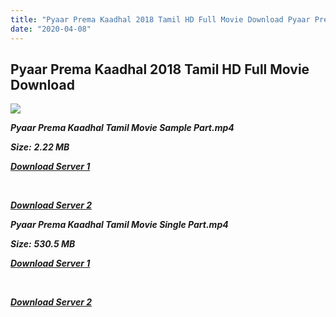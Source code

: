 ```yaml
---
title: "Pyaar Prema Kaadhal 2018 Tamil HD Full Movie Download Pyaar Prema Kaadhal Tamil HD Movie Download"
date: "2020-04-08"
---
```


## Pyaar Prema Kaadhal 2018 Tamil HD Full Movie Download 

![](https://images.moviebuff.com/07e3570a-7051-46d5-abba-396c5100f67e?w=1000)

**_Pyaar Prema Kaadhal Tamil Movie Sample Part.mp4_**

**_Size:_** **_2.22 MB_**

**_[Download Server 1](http://b1.wetransfer.vip/files/Tamil{dd491190c7c44e72d5bc6265d8d28d52dc406d5dbea1734fee0f652b09d71bf7}20Movies/Tamil{dd491190c7c44e72d5bc6265d8d28d52dc406d5dbea1734fee0f652b09d71bf7}202018{dd491190c7c44e72d5bc6265d8d28d52dc406d5dbea1734fee0f652b09d71bf7}20Movies/Pyaar{dd491190c7c44e72d5bc6265d8d28d52dc406d5dbea1734fee0f652b09d71bf7}20Prema{dd491190c7c44e72d5bc6265d8d28d52dc406d5dbea1734fee0f652b09d71bf7}20Kaadhal{dd491190c7c44e72d5bc6265d8d28d52dc406d5dbea1734fee0f652b09d71bf7}20(2018)/Pyaar{dd491190c7c44e72d5bc6265d8d28d52dc406d5dbea1734fee0f652b09d71bf7}20Prema{dd491190c7c44e72d5bc6265d8d28d52dc406d5dbea1734fee0f652b09d71bf7}20Kaadhal{dd491190c7c44e72d5bc6265d8d28d52dc406d5dbea1734fee0f652b09d71bf7}20(2018){dd491190c7c44e72d5bc6265d8d28d52dc406d5dbea1734fee0f652b09d71bf7}20Proper{dd491190c7c44e72d5bc6265d8d28d52dc406d5dbea1734fee0f652b09d71bf7}20HDRip/Pyaar{dd491190c7c44e72d5bc6265d8d28d52dc406d5dbea1734fee0f652b09d71bf7}20Prema{dd491190c7c44e72d5bc6265d8d28d52dc406d5dbea1734fee0f652b09d71bf7}20Kaadhal{dd491190c7c44e72d5bc6265d8d28d52dc406d5dbea1734fee0f652b09d71bf7}20(2018){dd491190c7c44e72d5bc6265d8d28d52dc406d5dbea1734fee0f652b09d71bf7}20Sample{dd491190c7c44e72d5bc6265d8d28d52dc406d5dbea1734fee0f652b09d71bf7}20(640x360).mp4)_**

**_[  
](http://b1.wetransfer.vip/files/Tamil{dd491190c7c44e72d5bc6265d8d28d52dc406d5dbea1734fee0f652b09d71bf7}20Movies/Tamil{dd491190c7c44e72d5bc6265d8d28d52dc406d5dbea1734fee0f652b09d71bf7}202018{dd491190c7c44e72d5bc6265d8d28d52dc406d5dbea1734fee0f652b09d71bf7}20Movies/Pyaar{dd491190c7c44e72d5bc6265d8d28d52dc406d5dbea1734fee0f652b09d71bf7}20Prema{dd491190c7c44e72d5bc6265d8d28d52dc406d5dbea1734fee0f652b09d71bf7}20Kaadhal{dd491190c7c44e72d5bc6265d8d28d52dc406d5dbea1734fee0f652b09d71bf7}20(2018)/Pyaar{dd491190c7c44e72d5bc6265d8d28d52dc406d5dbea1734fee0f652b09d71bf7}20Prema{dd491190c7c44e72d5bc6265d8d28d52dc406d5dbea1734fee0f652b09d71bf7}20Kaadhal{dd491190c7c44e72d5bc6265d8d28d52dc406d5dbea1734fee0f652b09d71bf7}20(2018){dd491190c7c44e72d5bc6265d8d28d52dc406d5dbea1734fee0f652b09d71bf7}20Proper{dd491190c7c44e72d5bc6265d8d28d52dc406d5dbea1734fee0f652b09d71bf7}20HDRip/Pyaar{dd491190c7c44e72d5bc6265d8d28d52dc406d5dbea1734fee0f652b09d71bf7}20Prema{dd491190c7c44e72d5bc6265d8d28d52dc406d5dbea1734fee0f652b09d71bf7}20Kaadhal{dd491190c7c44e72d5bc6265d8d28d52dc406d5dbea1734fee0f652b09d71bf7}20(2018){dd491190c7c44e72d5bc6265d8d28d52dc406d5dbea1734fee0f652b09d71bf7}20Sample{dd491190c7c44e72d5bc6265d8d28d52dc406d5dbea1734fee0f652b09d71bf7}20(640x360).mp4)_**

**_[Download Server 2](http://b1.wetransfer.vip/files/Tamil{dd491190c7c44e72d5bc6265d8d28d52dc406d5dbea1734fee0f652b09d71bf7}20Movies/Tamil{dd491190c7c44e72d5bc6265d8d28d52dc406d5dbea1734fee0f652b09d71bf7}202018{dd491190c7c44e72d5bc6265d8d28d52dc406d5dbea1734fee0f652b09d71bf7}20Movies/Pyaar{dd491190c7c44e72d5bc6265d8d28d52dc406d5dbea1734fee0f652b09d71bf7}20Prema{dd491190c7c44e72d5bc6265d8d28d52dc406d5dbea1734fee0f652b09d71bf7}20Kaadhal{dd491190c7c44e72d5bc6265d8d28d52dc406d5dbea1734fee0f652b09d71bf7}20(2018)/Pyaar{dd491190c7c44e72d5bc6265d8d28d52dc406d5dbea1734fee0f652b09d71bf7}20Prema{dd491190c7c44e72d5bc6265d8d28d52dc406d5dbea1734fee0f652b09d71bf7}20Kaadhal{dd491190c7c44e72d5bc6265d8d28d52dc406d5dbea1734fee0f652b09d71bf7}20(2018){dd491190c7c44e72d5bc6265d8d28d52dc406d5dbea1734fee0f652b09d71bf7}20Proper{dd491190c7c44e72d5bc6265d8d28d52dc406d5dbea1734fee0f652b09d71bf7}20HDRip/Pyaar{dd491190c7c44e72d5bc6265d8d28d52dc406d5dbea1734fee0f652b09d71bf7}20Prema{dd491190c7c44e72d5bc6265d8d28d52dc406d5dbea1734fee0f652b09d71bf7}20Kaadhal{dd491190c7c44e72d5bc6265d8d28d52dc406d5dbea1734fee0f652b09d71bf7}20(2018){dd491190c7c44e72d5bc6265d8d28d52dc406d5dbea1734fee0f652b09d71bf7}20Sample{dd491190c7c44e72d5bc6265d8d28d52dc406d5dbea1734fee0f652b09d71bf7}20(640x360).mp4)_**

**_Pyaar Prema Kaadhal Tamil Movie Single Part.mp4_**

**_Size:_** **_530.5 MB_**

**_[Download Server 1](http://b1.wetransfer.vip/files/Tamil{dd491190c7c44e72d5bc6265d8d28d52dc406d5dbea1734fee0f652b09d71bf7}20Movies/Tamil{dd491190c7c44e72d5bc6265d8d28d52dc406d5dbea1734fee0f652b09d71bf7}202018{dd491190c7c44e72d5bc6265d8d28d52dc406d5dbea1734fee0f652b09d71bf7}20Movies/Pyaar{dd491190c7c44e72d5bc6265d8d28d52dc406d5dbea1734fee0f652b09d71bf7}20Prema{dd491190c7c44e72d5bc6265d8d28d52dc406d5dbea1734fee0f652b09d71bf7}20Kaadhal{dd491190c7c44e72d5bc6265d8d28d52dc406d5dbea1734fee0f652b09d71bf7}20(2018)/Pyaar{dd491190c7c44e72d5bc6265d8d28d52dc406d5dbea1734fee0f652b09d71bf7}20Prema{dd491190c7c44e72d5bc6265d8d28d52dc406d5dbea1734fee0f652b09d71bf7}20Kaadhal{dd491190c7c44e72d5bc6265d8d28d52dc406d5dbea1734fee0f652b09d71bf7}20(2018){dd491190c7c44e72d5bc6265d8d28d52dc406d5dbea1734fee0f652b09d71bf7}20Proper{dd491190c7c44e72d5bc6265d8d28d52dc406d5dbea1734fee0f652b09d71bf7}20HDRip/Pyaar{dd491190c7c44e72d5bc6265d8d28d52dc406d5dbea1734fee0f652b09d71bf7}20Prema{dd491190c7c44e72d5bc6265d8d28d52dc406d5dbea1734fee0f652b09d71bf7}20Kaadhal{dd491190c7c44e72d5bc6265d8d28d52dc406d5dbea1734fee0f652b09d71bf7}20(2018){dd491190c7c44e72d5bc6265d8d28d52dc406d5dbea1734fee0f652b09d71bf7}20Single{dd491190c7c44e72d5bc6265d8d28d52dc406d5dbea1734fee0f652b09d71bf7}20Part{dd491190c7c44e72d5bc6265d8d28d52dc406d5dbea1734fee0f652b09d71bf7}20(640x360).mp4)_**

**_[  
](http://b1.wetransfer.vip/files/Tamil{dd491190c7c44e72d5bc6265d8d28d52dc406d5dbea1734fee0f652b09d71bf7}20Movies/Tamil{dd491190c7c44e72d5bc6265d8d28d52dc406d5dbea1734fee0f652b09d71bf7}202018{dd491190c7c44e72d5bc6265d8d28d52dc406d5dbea1734fee0f652b09d71bf7}20Movies/Pyaar{dd491190c7c44e72d5bc6265d8d28d52dc406d5dbea1734fee0f652b09d71bf7}20Prema{dd491190c7c44e72d5bc6265d8d28d52dc406d5dbea1734fee0f652b09d71bf7}20Kaadhal{dd491190c7c44e72d5bc6265d8d28d52dc406d5dbea1734fee0f652b09d71bf7}20(2018)/Pyaar{dd491190c7c44e72d5bc6265d8d28d52dc406d5dbea1734fee0f652b09d71bf7}20Prema{dd491190c7c44e72d5bc6265d8d28d52dc406d5dbea1734fee0f652b09d71bf7}20Kaadhal{dd491190c7c44e72d5bc6265d8d28d52dc406d5dbea1734fee0f652b09d71bf7}20(2018){dd491190c7c44e72d5bc6265d8d28d52dc406d5dbea1734fee0f652b09d71bf7}20Proper{dd491190c7c44e72d5bc6265d8d28d52dc406d5dbea1734fee0f652b09d71bf7}20HDRip/Pyaar{dd491190c7c44e72d5bc6265d8d28d52dc406d5dbea1734fee0f652b09d71bf7}20Prema{dd491190c7c44e72d5bc6265d8d28d52dc406d5dbea1734fee0f652b09d71bf7}20Kaadhal{dd491190c7c44e72d5bc6265d8d28d52dc406d5dbea1734fee0f652b09d71bf7}20(2018){dd491190c7c44e72d5bc6265d8d28d52dc406d5dbea1734fee0f652b09d71bf7}20Single{dd491190c7c44e72d5bc6265d8d28d52dc406d5dbea1734fee0f652b09d71bf7}20Part{dd491190c7c44e72d5bc6265d8d28d52dc406d5dbea1734fee0f652b09d71bf7}20(640x360).mp4)_**

**_[Download Server 2](http://b1.wetransfer.vip/files/Tamil{dd491190c7c44e72d5bc6265d8d28d52dc406d5dbea1734fee0f652b09d71bf7}20Movies/Tamil{dd491190c7c44e72d5bc6265d8d28d52dc406d5dbea1734fee0f652b09d71bf7}202018{dd491190c7c44e72d5bc6265d8d28d52dc406d5dbea1734fee0f652b09d71bf7}20Movies/Pyaar{dd491190c7c44e72d5bc6265d8d28d52dc406d5dbea1734fee0f652b09d71bf7}20Prema{dd491190c7c44e72d5bc6265d8d28d52dc406d5dbea1734fee0f652b09d71bf7}20Kaadhal{dd491190c7c44e72d5bc6265d8d28d52dc406d5dbea1734fee0f652b09d71bf7}20(2018)/Pyaar{dd491190c7c44e72d5bc6265d8d28d52dc406d5dbea1734fee0f652b09d71bf7}20Prema{dd491190c7c44e72d5bc6265d8d28d52dc406d5dbea1734fee0f652b09d71bf7}20Kaadhal{dd491190c7c44e72d5bc6265d8d28d52dc406d5dbea1734fee0f652b09d71bf7}20(2018){dd491190c7c44e72d5bc6265d8d28d52dc406d5dbea1734fee0f652b09d71bf7}20Proper{dd491190c7c44e72d5bc6265d8d28d52dc406d5dbea1734fee0f652b09d71bf7}20HDRip/Pyaar{dd491190c7c44e72d5bc6265d8d28d52dc406d5dbea1734fee0f652b09d71bf7}20Prema{dd491190c7c44e72d5bc6265d8d28d52dc406d5dbea1734fee0f652b09d71bf7}20Kaadhal{dd491190c7c44e72d5bc6265d8d28d52dc406d5dbea1734fee0f652b09d71bf7}20(2018){dd491190c7c44e72d5bc6265d8d28d52dc406d5dbea1734fee0f652b09d71bf7}20Single{dd491190c7c44e72d5bc6265d8d28d52dc406d5dbea1734fee0f652b09d71bf7}20Part{dd491190c7c44e72d5bc6265d8d28d52dc406d5dbea1734fee0f652b09d71bf7}20(640x360).mp4)_**
